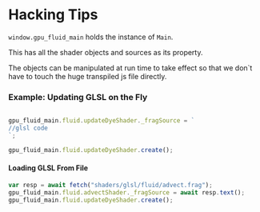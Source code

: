 Hacking Tips
============

`window.gpu_fluid_main` holds the instance of `Main`.

This has all the shader objects and sources as its property.

The objects can be manipulated at run time to take effect so that we don`t have to touch the huge transpiled js file directly.


### Example: Updating GLSL on the Fly

```js

gpu_fluid_main.fluid.updateDyeShader._fragSource = `
//glsl code
`;

gpu_fluid_main.fluid.updateDyeShader.create();

```

#### Loading GLSL From File

```js
var resp = await fetch("shaders/glsl/fluid/advect.frag");
gpu_fluid_main.fluid.advectShader._fragSource = await resp.text();
gpu_fluid_main.fluid.updateDyeShader.create();
```

